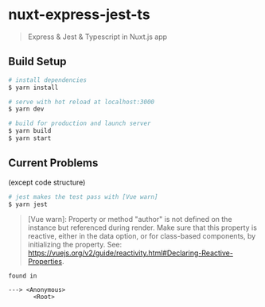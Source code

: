 # nuxt-express-jest-ts

> Express & Jest & Typescript in Nuxt.js app

## Build Setup

``` bash
# install dependencies
$ yarn install

# serve with hot reload at localhost:3000
$ yarn dev

# build for production and launch server
$ yarn build
$ yarn start

```

## Current Problems
(except code structure)

``` bash
# jest makes the test pass with [Vue warn]
$ yarn jest

```

>  [Vue warn]: Property or method "author" is not defined on the instance but
 referenced during render. Make sure that this property is reactive, either in the data option, or for class-based components, by initializing the property. See: https://vuejs.org/v2/guide/reactivity.html#Declaring-Reactive-Properties.
    
    found in
    
    ---> <Anonymous>
           <Root>